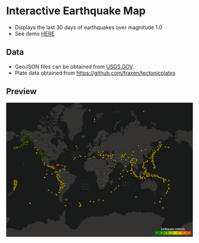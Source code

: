 # Interactive Earthquake Map
* Displays the last 30 days of earthquakes over magnitude 1.0
* See demo [HERE](https://l0per.github.io/earthquake-map/ "demo link")
## Data
* GeoJSON files can be obtained from [USGS.GOV](https://earthquake.usgs.gov/earthquakes/feed/v1.0/geojson.php/ "demo link").
* Plate data obtained from https://github.com/fraxen/tectonicplates

## Preview
<img src="https://github.com/L0per/earthquake-map/blob/master/static/images/preview.PNG?raw=true" alt="drawing" width="800"/>
